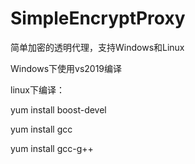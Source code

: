 # SimpleEncryptProxy
简单加密的透明代理，支持Windows和Linux

Windows下使用vs2019编译

linux下编译：

yum  install boost-devel

yum  install gcc

yum  install gcc-g++

